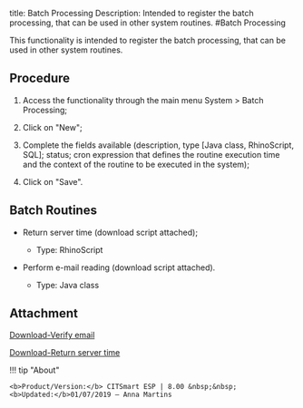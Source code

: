 title: Batch Processing
Description: Intended to register the batch processing, that can be used in other system routines.
#Batch Processing

This functionality is intended to register the batch processing, that can be
used in other system routines.

Procedure
-------------

1.  Access the functionality through the main menu System \> Batch Processing;

2.  Click on "New";

3.  Complete the fields available (description, type [Java class, RhinoScript,
    SQL]; status; cron expression that defines the routine execution time and
    the context of the routine to be executed in the system);

4.  Click on "Save".

Batch Routines
------------------

-   Return server time (download script attached);

    -   Type: RhinoScript

-   Perform e-mail reading (download script attached).

    -   Type: Java class


Attachment
----------
[Download-Verify email][1]

[Download-Return server time][2]

!!! tip "About"

    <b>Product/Version:</b> CITSmart ESP | 8.00 &nbsp;&nbsp;
    <b>Updated:</b>01/07/2019 – Anna Martins



[1]:/en-us/citsmart-esp-8/platform-administration/configuring-automatic-actions/images/routine_verify_email.docx
[2]:/en-us/citsmart-esp-8/platform-administration/configuring-automatic-actions/images/routine_return_server_time.docx

